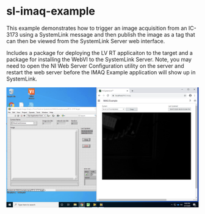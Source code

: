 # sl-imaq-example
 
This example demonstrates how to trigger an image acquisition from an IC-3173 using a SystemLink message and then publish the image as a tag that can then be viewed from the SystemLink Server web interface.

Includes a package for deploying the LV RT applicaiton to the target and a package for installing the WebVI to the SystemLink Server. Note, you may need to open the NI Web Server Configuration utility on the server and restart the web server before the IMAQ Example application will show up in SystemLink.

![alt Screen Shot](https://github.com/joshuaprewitt/systemlink-imaq-example/blob/master/imaq-example.png)
